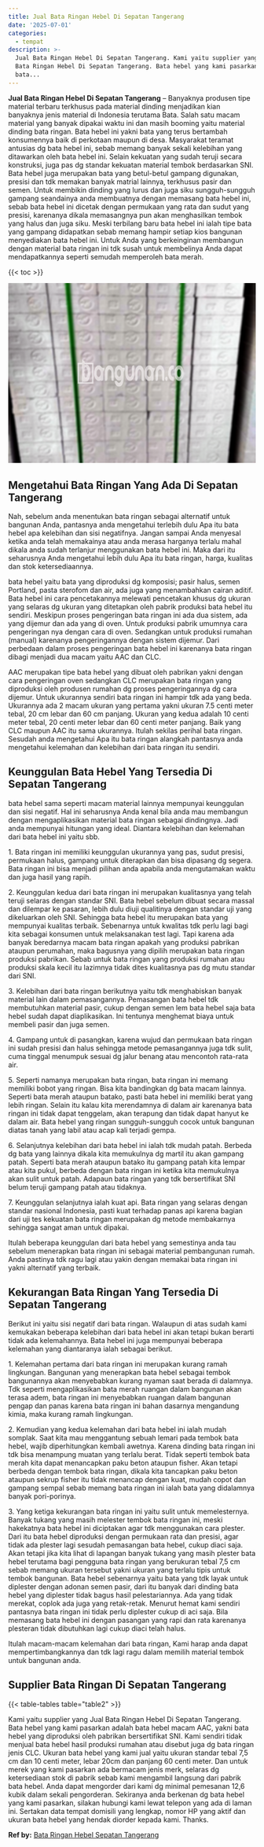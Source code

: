 ```yaml
---
title: Jual Bata Ringan Hebel Di Sepatan Tangerang
date: '2025-07-01'
categories:
  - tempat
description: >-
  Jual Bata Ringan Hebel Di Sepatan Tangerang. Kami yaitu supplier yang Jual
  Bata Ringan Hebel Di Sepatan Tangerang. Bata hebel yang kami pasarkan adalah
  bata...
---
```


**Jual Bata Ringan Hebel Di Sepatan Tangerang** – Banyaknya produsen tipe material terbaru terkhusus pada material dinding menjadikan kian banyaknya jenis material di Indonesia terutama Bata. Salah satu macam material yang banyak dipakai waktu ini dan masih booming yaitu material dinding bata ringan. Bata hebel ini yakni bata yang terus bertambah konsumennya baik di perkotaan maupun di desa. Masyarakat teramat antusias dg bata hebel ini, sebab memang banyak sekali kelebihan yang ditawarkan oleh bata hebel ini. Selain kekuatan yang sudah teruji secara konstruksi, juga pas dg standar kekuatan material tembok berdasarkan SNI. Bata hebel juga merupakan bata yang betul-betul gampang digunakan, presisi dan tdk memakan banyak matrial lainnya, terkhusus pasir dan semen. Untuk membikin dinding yang lurus dan juga siku sungguh-sungguh gampang seandainya anda membuatnya dengan memasang bata hebel ini, sebab bata hebel ini dicetak dengan permukaan yang rata dan sudut yang presisi, karenanya dikala memasangnya pun akan menghasilkan tembok yang halus dan juga siku. Meski terbilang baru bata hebel ini ialah tipe bata yang gampang didapatkan sebab memang hampir setiap kios bangunan menyediakan bata hebel ini. Untuk Anda yang berkeinginan membangun dengan material bata ringan ini tdk susah untuk membelinya Anda dapat mendapatkannya seperti semudah memperoleh bata merah.

{{< toc >}}

![Jual Bata Ringan Hebel Di Sepatan Tangerang](/images/jual-hebel-murah-11.png)

## Mengetahui Bata Ringan Yang Ada Di Sepatan Tangerang

Nah, sebelum anda menentukan bata ringan sebagai alternatif untuk bangunan Anda, pantasnya anda mengetahui terlebih dulu Apa itu bata hebel apa kelebihan dan sisi negatifnya. Jangan sampai Anda menyesal ketika anda telah memakainya atau anda merasa harganya terlalu mahal dikala anda sudah terlanjur menggunakan bata hebel ini. Maka dari itu seharusnya Anda mengetahui lebih dulu Apa itu bata ringan, harga, kualitas dan stok ketersediaannya.

bata hebel yaitu bata yang diproduksi dg komposisi; pasir halus, semen Portland, pasta sterofom dan air, ada juga yang menambahkan cairan aditif. Bata hebel ini cara pencetakannya melewati pencetakan khusus dg ukuran yang selaras dg ukuran yang ditetapkan oleh pabrik produksi bata hebel itu sendiri. Meskipun proses pengeringan bata ringan ini ada dua sistem, ada yang dijemur dan ada yang di oven. Untuk produksi pabrik umumnya cara pengeringan nya dengan cara di oven. Sedangkan untuk produksi rumahan (manual) karenanya pengeringannya dengan sistem dijemur. Dari perbedaan dalam proses pengeringan bata hebel ini karenanya bata ringan dibagi menjadi dua macam yaitu AAC dan CLC.

AAC merupakan tipe bata hebel yang dibuat oleh pabrikan yakni dengan cara pengeringan oven sedangkan CLC merupakan bata ringan yang diproduksi oleh produsen rumahan dg proses pengeringannya dg cara dijemur. Untuk ukurannya sendiri bata ringan ini hampir tdk ada yang beda. Ukurannya ada 2 macam ukuran yang pertama yakni ukuran 7.5 centi meter tebal, 20 cm lebar dan 60 cm panjang. Ukuran yang kedua adalah 10 centi meter tebal, 20 centi meter lebar dan 60 centi meter panjang. Baik yang CLC maupun AAC itu sama ukurannya. Itulah sekilas perihal bata ringan. Sesudah anda mengetahui Apa itu bata ringan alangkah pantasnya anda mengetahui kelemahan dan kelebihan dari bata ringan itu sendiri.

## Keunggulan Bata Hebel Yang Tersedia Di Sepatan Tangerang

bata hebel sama seperti macam material lainnya mempunyai keunggulan dan sisi negatif. Hal ini seharusnya Anda kenal bila anda mau membangun dengan mengaplikasikan material bata ringan sebagai dindingnya. Jadi anda mempunyai hitungan yang ideal. Diantara kelebihan dan kelemahan dari bata hebel ini yaitu sbb.

1\. Bata ringan ini memiliki keunggulan ukurannya yang pas, sudut presisi, permukaan halus, gampang untuk diterapkan dan bisa dipasang dg segera. Bata ringan ini bisa menjadi pilihan anda apabila anda mengutamakan waktu dan juga hasil yang rapih.

2\. Keunggulan kedua dari bata ringan ini merupakan kualitasnya yang telah teruji selaras dengan standar SNI. Bata hebel sebelum dibuat secara massal dan dilempar ke pasaran, lebih dulu diuji qualitinya dengan standar uji yang dikeluarkan oleh SNI. Sehingga bata hebel itu merupakan bata yang mempunyai kualitas terbaik. Sebenarnya untuk kwalitas tdk perlu lagi bagi kita sebagai konsumen untuk melaksanakan test lagi. Tapi karena ada banyak beredarnya macam bata ringan apakah yang produksi pabrikan ataupun perumahan, maka bagusnya yang dipilih merupakan bata ringan produksi pabrikan. Sebab untuk bata ringan yang produksi rumahan atau produksi skala kecil itu lazimnya tidak dites kualitasnya pas dg mutu standar dari SNI.

3\. Kelebihan dari bata ringan berikutnya yaitu tdk menghabiskan banyak material lain dalam pemasangannya. Pemasangan bata hebel tdk membutuhkan material pasir, cukup dengan semen lem bata hebel saja bata hebel sudah dapat diaplikasikan. Ini tentunya menghemat biaya untuk membeli pasir dan juga semen.

4\. Gampang untuk di pasangkan, karena wujud dan permukaan bata ringan ini sudah presisi dan halus sehingga metode pemasangannya juga tdk sulit, cuma tinggal menumpuk sesuai dg jalur benang atau mencontoh rata-rata air.

5\. Seperti namanya merupakan bata ringan, bata ringan ini memang memiliki bobot yang ringan. Bisa kita bandingkan dg bata macam lainnya. Seperti bata merah ataupun batako, pasti bata hebel ini memiliki berat yang lebih ringan. Selain itu kalau kita merendamnya di dalam air karenanya bata ringan ini tidak dapat tenggelam, akan terapung dan tidak dapat hanyut ke dalam air. Bata hebel yang ringan sungguh-sungguh cocok untuk bangunan diatas tanah yang labil atau acap kali terjadi gempa.

6\. Selanjutnya kelebihan dari bata hebel ini ialah tdk mudah patah. Berbeda dg bata yang lainnya dikala kita memukulnya dg martil itu akan gampang patah. Seperti bata merah ataupun batako itu gampang patah kita lempar atau kita pukul, berbeda dengan bata ringan ini ketika kita memukulnya akan sulit untuk patah. Adapaun bata ringan yang tdk bersertifikat SNI belum teruji gampang patah atau tidaknya.

7\. Keunggulan selanjutnya ialah kuat api. Bata ringan yang selaras dengan standar nasional Indonesia, pasti kuat terhadap panas api karena bagian dari uji tes kekuatan bata ringan merupakan dg metode membakarnya sehingga sangat aman untuk dipakai.

Itulah beberapa keunggulan dari bata hebel yang semestinya anda tau sebelum menerapkan bata ringan ini sebagai material pembangunan rumah. Anda pastinya tdk ragu lagi atau yakin dengan memakai bata ringan ini yakni alternatif yang terbaik.

## Kekurangan Bata Ringan Yang Tersedia Di Sepatan Tangerang

Berikut ini yaitu sisi negatif dari bata ringan. Walaupun di atas sudah kami kemukakan beberapa kelebihan dari bata hebel ini akan tetapi bukan berarti tidak ada kelemahannya. Bata hebel ini juga mempunyai beberapa kelemahan yang diantaranya ialah sebagai berikut.

1\. Kelemahan pertama dari bata ringan ini merupakan kurang ramah lingkungan. Bangunan yang menerapkan bata hebel sebagai tembok bangunannya akan menyebabkan kurang nyaman saat berada di dalamnya. Tdk seperti mengaplikasikan bata merah ruangan dalam bangunan akan terasa adem, bata ringan ini menyebabkan ruangan dalam bangunan pengap dan panas karena bata ringan ini bahan dasarnya mengandung kimia, maka kurang ramah lingkungan.

2\. Kemudian yang kedua kelemahan dari bata hebel ini ialah mudah somplak. Saat kita mau menggantung sebuah lemari pada tembok bata hebel, wajib diperhitungkan kembali awetnya. Karena dinding bata ringan ini tdk bisa menampung muatan yang terlalu berat. Tidak seperti tembok bata merah kita dapat menancapkan paku beton ataupun fisher. Akan tetapi berbeda dengan tembok bata ringan, dikala kita tancapkan paku beton ataupun sekrup fisher itu tidak menancap dengan kuat, mudah copot dan gampang sempal sebab memang bata ringan ini ialah bata yang didalamnya banyak pori-porinya.

3\. Yang ketiga kekurangan bata ringan ini yaitu sulit untuk memelesternya. Banyak tukang yang masih melester tembok bata ringan ini, meski hakekatnya bata hebel ini diciptakan agar tdk menggunakan cara plester. Dari itu bata hebel diproduksi dengan permukaan rata dan presisi, agar tidak ada plester lagi sesudah pemasangan bata hebel, cukup diaci saja. Akan tetapi jika kita lihat di lapangan banyak tukang yang masih plester bata hebel terutama bagi pengguna bata ringan yang berukuran tebal 7,5 cm sebab memang ukuran tersebut yakni ukuran yang terlalu tipis untuk tembok bangunan. Bata hebel sebenarnya yaitu bata yang tdk layak untuk diplester dengan adonan semen pasir, dari itu banyak dari dinding bata hebel yang diplester tidak bagus hasil pelestariannya. Ada yang tidak merekat, coplok ada juga yang retak-retak. Menurut hemat kami sendiri pantasnya bata ringan ini tidak perlu diplester cukup di aci saja. Bila memasang bata hebel ini dengan pasangan yang rapi dan rata karenanya plesteran tidak dibutuhkan lagi cukup diaci telah halus.

Itulah macam-macam kelemahan dari bata ringan, Kami harap anda dapat mempertimbangkannya dan tdk lagi ragu dalam memilih material tembok untuk bangunan anda.

## Supplier Bata Ringan Di Sepatan Tangerang

{{< table-tables table="table2" >}}

Kami yaitu supplier yang Jual Bata Ringan Hebel Di Sepatan Tangerang. Bata hebel yang kami pasarkan adalah bata hebel macam AAC, yakni bata hebel yang diproduksi oleh pabrikan bersertifikat SNI. Kami sendiri tidak menjual bata hebel hasil produksi rumahan atau disebut juga dg bata ringan jenis CLC. Ukuran bata hebel yang kami jual yaitu ukuran standar tebal 7,5 cm dan 10 centi meter, lebar 20cm dan panjang 60 centi meter. Dan untuk merek yang kami pasarkan ada bermacam jenis merk, selaras dg ketersediaan stok di pabrik sebab kami mengambil langsung dari pabrik bata hebel. Anda dapat mengorder dari kami dg minimal pemesanan 12,6 kubik dalam sekali pengorderan. Sekiranya anda berkenan dg bata hebel yang kami pasarkan, silakan hubungi kami lewat telepon yang ada di laman ini. Sertakan data tempat domisili yang lengkap, nomor HP yang aktif dan ukuran bata hebel yang hendak diorder kepada kami. Thanks.

**Ref by:** [Bata Ringan Hebel Sepatan Tangerang](https://id.wikipedia.org/wiki/Bata)

